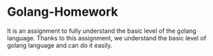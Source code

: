 # Golang-Homework
It is an assignment to fully understand the basic level of the golang language.
Thanks to this assignment, we understand the basic level of golang language and can do it easily.
